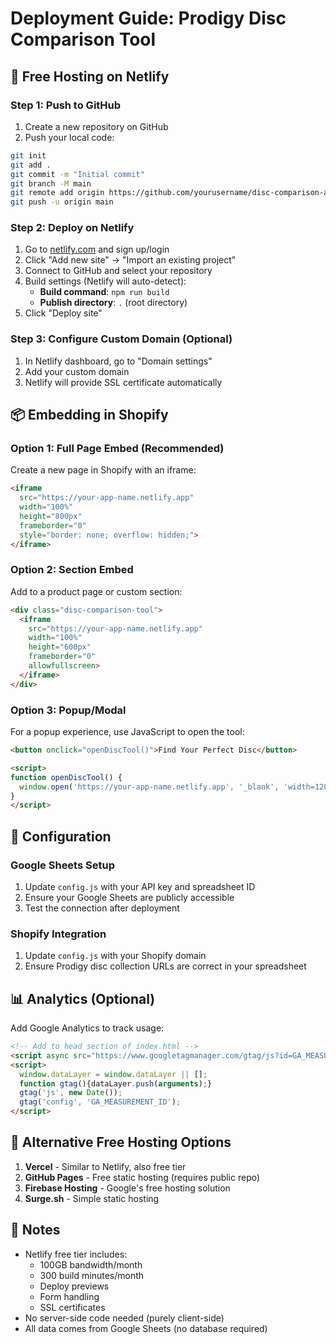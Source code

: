 # Deployment Guide: Prodigy Disc Comparison Tool

## 🚀 Free Hosting on Netlify

### Step 1: Push to GitHub
1. Create a new repository on GitHub
2. Push your local code:
```bash
git init
git add .
git commit -m "Initial commit"
git branch -M main
git remote add origin https://github.com/yourusername/disc-comparison-app.git
git push -u origin main
```

### Step 2: Deploy on Netlify
1. Go to [netlify.com](https://netlify.com) and sign up/login
2. Click "Add new site" → "Import an existing project"
3. Connect to GitHub and select your repository
4. Build settings (Netlify will auto-detect):
   - **Build command**: `npm run build`
   - **Publish directory**: `.` (root directory)
5. Click "Deploy site"

### Step 3: Configure Custom Domain (Optional)
1. In Netlify dashboard, go to "Domain settings"
2. Add your custom domain
3. Netlify will provide SSL certificate automatically

## 📦 Embedding in Shopify

### Option 1: Full Page Embed (Recommended)
Create a new page in Shopify with an iframe:

```html
<iframe 
  src="https://your-app-name.netlify.app" 
  width="100%" 
  height="800px" 
  frameborder="0"
  style="border: none; overflow: hidden;">
</iframe>
```

### Option 2: Section Embed
Add to a product page or custom section:

```html
<div class="disc-comparison-tool">
  <iframe 
    src="https://your-app-name.netlify.app" 
    width="100%" 
    height="600px" 
    frameborder="0"
    allowfullscreen>
  </iframe>
</div>
```

### Option 3: Popup/Modal
For a popup experience, use JavaScript to open the tool:

```html
<button onclick="openDiscTool()">Find Your Perfect Disc</button>

<script>
function openDiscTool() {
  window.open('https://your-app-name.netlify.app', '_blank', 'width=1200,height=800');
}
</script>
```

## 🔧 Configuration

### Google Sheets Setup
1. Update `config.js` with your API key and spreadsheet ID
2. Ensure your Google Sheets are publicly accessible
3. Test the connection after deployment

### Shopify Integration
1. Update `config.js` with your Shopify domain
2. Ensure Prodigy disc collection URLs are correct in your spreadsheet

## 📊 Analytics (Optional)
Add Google Analytics to track usage:

```html
<!-- Add to head section of index.html -->
<script async src="https://www.googletagmanager.com/gtag/js?id=GA_MEASUREMENT_ID"></script>
<script>
  window.dataLayer = window.dataLayer || [];
  function gtag(){dataLayer.push(arguments);}
  gtag('js', new Date());
  gtag('config', 'GA_MEASUREMENT_ID');
</script>
```

## 🎯 Alternative Free Hosting Options

1. **Vercel** - Similar to Netlify, also free tier
2. **GitHub Pages** - Free static hosting (requires public repo)
3. **Firebase Hosting** - Google's free hosting solution
4. **Surge.sh** - Simple static hosting

## 📝 Notes
- Netlify free tier includes:
  - 100GB bandwidth/month
  - 300 build minutes/month
  - Deploy previews
  - Form handling
  - SSL certificates
- No server-side code needed (purely client-side)
- All data comes from Google Sheets (no database required)
